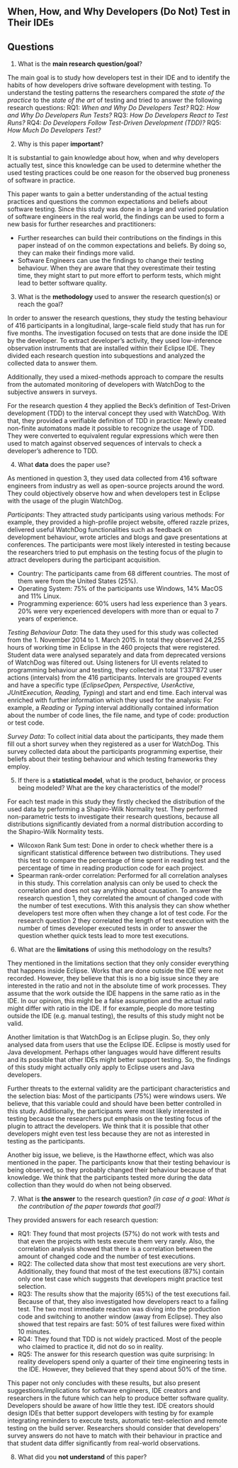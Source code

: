 ## When, How, and Why Developers (Do Not) Test in Their IDEs

## Questions

1. What is the **main research question/goal**?

The main goal is to study how developers test in their IDE and to identify the habits of how developers drive software development with testing.  To understand the testing patterns the researchers compared the _state of the practice_ to the _state of the art_ of testing and tried to answer the following research questions:
RQ1: _When and Why Do Developers Test?_
RQ2: _How and Why Do Developers Run Tests?_
RQ3: _How Do Developers React to Test Runs?_
RQ4: _Do Developers Follow Test-Driven Development (TDD)?_
RQ5: _How Much Do Developers Test?_

2. Why is this paper **important**?

It is substantial to gain knowledge about how, when and why developers actually test, since this knowledge can be used to determine whether the used testing practices could be one reason for the observed bug proneness of software in practice. 

This paper wants to gain a better understanding of the actual testing practices and questions the common expectations and beliefs about software testing. Since this study was done in a large and varied population of software engineers in the real world, the findings can be used to form a new basis for further researches and practitioners: 

* Further researches can build their contributions on the findings in this paper instead of on the common expectations and beliefs. By doing so, they can make their findings more valid. 
* Software Engineers can use the findings to change their testing behaviour. When they are aware that they overestimate their testing time, they might start to put more effort to perform tests, which might lead to better software quality.

3. What is the **methodology** used to answer the research question(s) or reach the goal?

In order to answer the research questions, they study the testing behaviour of 416 participants in a longitudinal, large-scale field study that has run for five months. The investigation focused on tests that are done inside the IDE by the developer. To extract developer’s activity, they used low-inference observation instruments that are installed within their Eclipse IDE. They divided each research question into subquestions and analyzed the collected data to answer them.

Additionally, they used a mixed-methods approach to compare the results from the automated monitoring of developers with WatchDog to the subjective answers in surveys.

For the research question 4 they applied the Beck’s definition of Test-Driven development (TDD) to the interval concept they used with WatchDog. With that, they provided a verifiable definition of TDD in practice: Newly created non-finite automatons made it possible to recognize the usage of TDD. They were converted to equivalent regular expressions which were then used to match against observed sequences of intervals to check a developer’s adherence to TDD.

4. What **data** does the paper use?

As mentioned in question 3, they used data collected from 416 software engineers from industry as well as open-source projects around the word. They could objectively observe how and when developers test in Eclipse with the usage of the plugin WatchDog. 

_Participants_: 
They attracted study participants using various methods: For example, they provided a high-profile project website, offered razzle prizes, delivered useful WatchDog functionalities such as feedback on development behaviour, wrote articles and blogs and gave presentations at conferences. The participants were most likely interested in testing because the researchers tried to put emphasis on the testing focus of the plugin to attract developers during the participant acquisition.
* Country: The participants came from 68 different countries. The most of them were from the United States (25%).
* Operating System: 75% of the participants use Windows, 14% MacOS and 11% Linux.
* Programming experience: 60% users had less experience than 3 years. 20% were very experienced developers with more than or equal to 7 years of experience.

_Testing Behaviour Data_: 
The data they used for this study was collected from the 1. November 2014 to 1. March 2015. In total they observed 24,255 hours of working time in Eclipse in the 460 projects that were registered. Student data were analysed separately and data from deprecated versions of WatchDog was filtered out. 
Using listeners for UI events related to programming behaviour and testing, they collected in total 1’337’872 user actions (intervals) from the 416 participants. Intervals are grouped events and have a specific type (_EclipseOpen, Perspective, UserActive, JUnitExecution, Reading, Typing_) and start and end time. Each interval was enriched with further information which they used for the analysis: For example, a _Reading_ or _Typing_ interval additionally contained information about the number of code lines, the file name, and type of code: production or test code.

_Survey Data_: 
To collect initial data about the participants, they made them fill out a short survey when they registered as a user for WatchDog. This survey collected data about the participants programming expertise, their beliefs about their testing behaviour and which testing frameworks they employ. 

5. If there is a **statistical model**, what is the product, behavior, or process being modeled? What are the key characteristics of the model?

For each test made in this study they firstly checked the distribution of the used data by performing a Shapiro-Wilk Normality test.  They performed non-parametric tests to investigate their research questions, because all distributions significantly deviated from a normal distribution according to the Shapiro-Wilk Normality tests.
* Wilcoxon Rank Sum test: Done in order to check whether there is a significant statistical difference between two distributions. They used this test to compare the percentage of time spent in reading test and the percentage of time in reading production code for each project. 
* Spearman rank-order correlation: Performed for all correlation analyses in this study. This correlation analysis can only be used to check the correlation and does not say anything about causation. To answer the research question 1, they correlated the amount of changed code with the number of test executions. With this analysis they can show whether developers test more often when they change a lot of test code. For the research question 2 they correlated the length of test execution with the number of times developer executed tests in order to answer the question whether quick tests lead to more test executions.

6. What are the **limitations** of using this methodology on the results?

They mentioned in the limitations section that they only consider everything that happens inside Eclipse. Works that are done outside the IDE were not recorded. However, they believe that this is no a big issue since they are interested in the ratio and not in the absolute time of work processes. They assume that the work outside the IDE happens in the same ratio as in the IDE. In our opinion, this might be a false assumption and the actual ratio might differ with ratio in the IDE. If for example, people do more testing outside the IDE (e.g. manual testing), the results of this study might not be valid.

Another limitation is that WatchDog is an Eclipse plugin. So, they only analysed data from users that use the Eclipse IDE. Eclipse is mostly used for Java development. Perhaps other languages would have different results and its possible that other IDEs might better support testing. So, the findings of this study might actually only apply to Eclipse users and Java developers.

Further threats to the external validity are the participant characteristics and the selection bias: Most of the participants (75%) were windows users. We believe, that this variable could and should have been better controlled in this study. Additionally, the participants were most likely interested in testing because the researchers put emphasis on the testing focus of the plugin to attract the developers. We think that it is possible that other developers might even test less because they are not as interested in testing as the participants.

Another big issue, we believe, is the Hawthorne effect, which was also mentioned in the paper. The participants know that their testing behaviour is being observed, so they probably changed their behaviour because of that knowledge. We think that the participants tested more during the data collection than they would do when not being observed.

7. What is **the answer** to the research question? _(in case of a goal: What is the contribution of the paper towards that goal?)_

They provided answers for each research question:
* RQ1: They found that most projects (57%) do not work with tests and that even the projects with tests execute them very rarely. Also, the correlation analysis showed that there is a correlation between the amount of changed code and the number of test executions.
* RQ2: The collected data show that most test executions are very short. Additionally, they found that most of the test executions (87%) contain only one test case which suggests that developers might practice test selection.
* RQ3: The results show that the majority (65%) of the test executions fail. Because of that, they also investigated how developers react to a failing test. The two most immediate reaction was diving into the production code and switching to another window (away from Eclipse). They also showed that test repairs are fast: 50% of test failures were fixed within 10 minutes.
* RQ4: They found that TDD is not widely practiced. Most of the people who claimed to practice it, did not do so in reality.
* RQ5: The answer for this research question was quite surprising: In reality developers spend only a quarter of their time engineering tests in the IDE. However, they believed that they spend about 50% of the time. 

This paper not only concludes with these results, but also present suggestions/implications for software engineers, IDE creators and researchers in the future which can help to produce better software quality. Developers should be aware of how little they test. IDE creators should design IDEs that better support developers with testing by for example integrating reminders to execute tests, automatic test-selection and remote testing on the build server. Researchers should consider that developers’ survey answers do not have to match with their behaviour in practice and that student data differ significantly from real-world observations.

8. What did you **not understand** of this paper?

